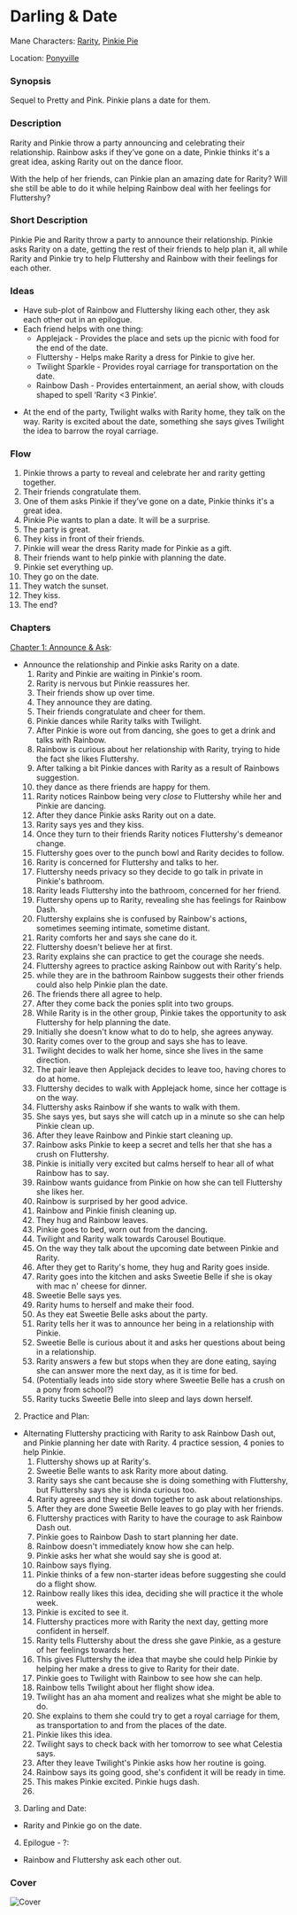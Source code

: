 # Darling & Date

Mane Characters: [Rarity](../../ponies/rarity.md), [Pinkie Pie](../../ponies/pinkie-pie.md)

Location: [Ponyville](../../places/ponyville.md)

### Synopsis
Sequel to Pretty and Pink. Pinkie plans a date for them.

### Description
Rarity and Pinkie throw a party announcing and celebrating their relationship. Rainbow asks if they’ve gone on a date, Pinkie thinks it's a great idea, asking Rarity out on the dance floor.

With the help of her friends, can Pinkie plan an amazing date for Rarity? Will she still be able to do it while helping Rainbow deal with her feelings for Fluttershy?

### Short Description
Pinkie Pie and Rarity throw a party to announce their relationship. Pinkie asks Rarity on a date, getting the rest of their friends to help plan it, all while Rarity and Pinkie try to help Fluttershy and Rainbow with their feelings for each other.

### Ideas
- Have sub-plot of Rainbow and Fluttershy liking each other, they ask each other out in an epilogue.
- Each friend helps with one thing:
	- Applejack - Provides the place and sets up the picnic with food for the end of the date.
	- Fluttershy - Helps make Rarity a dress for Pinkie to give her.
	- Twilight Sparkle - Provides royal carriage for transportation on the date.
	- Rainbow Dash - Provides entertainment, an aerial show, with clouds shaped to spell ‘Rarity <3 Pinkie’.
* At the end of the party, Twilight walks with Rarity home, they talk on the way. Rarity is excited about the date, something she says gives Twilight the idea to barrow the royal carriage.

### Flow
1. Pinkie throws a party to reveal and celebrate her and rarity getting together.
2. Their friends congratulate them.
3. One of them asks Pinkie if they’ve gone on a date, Pinkie thinks it's a great idea.
4. Pinkie Pie wants to plan a date. It will be a surprise.
5. The party is great.
6. They kiss in front of their friends.
7. Pinkie will wear the dress Rarity made for Pinkie as a gift.
8. Their friends want to help pinkie with planning the date.
9. Pinkie set everything up.
10. They go on the date.
11. They watch the sunset.
12. They kiss.
13. The end?

### Chapters
[Chapter 1: Announce & Ask](01-announce-and-ask.md):
 - Announce the relationship and Pinkie asks Rarity on a date.
	1. Rarity and Pinkie are waiting in Pinkie's room.
	2. Rarity is nervous but Pinkie reassures her.
	3. Their friends show up over time.
	4. They announce they are dating.
	5. Their friends congratulate and cheer for them.
	6. Pinkie dances while Rarity talks with Twilight.
	7. After Pinkie is wore out from dancing, she goes to get a drink and talks with Rainbow.
	8. Rainbow is curious about her relationship with Rarity, trying to hide the fact she likes Fluttershy.
	9. After talking a bit Pinkie dances with Rarity as a result of Rainbows suggestion.
	10. they dance as there friends are happy for them.
	11. Rarity notices Rainbow being very *close* to Fluttershy while her and Pinkie are dancing.
	12. After they dance Pinkie asks Rarity out on a date.
	13. Rarity says yes and they kiss.
	14. Once they turn to their friends Rarity notices Fluttershy's demeanor change.
	15. Fluttershy goes over to the punch bowl and Rarity decides to follow.
	16. Rarity is concerned for Fluttershy and talks to her.
	17. Fluttershy needs privacy so they decide to go talk in private in Pinkie's bathroom.
	18. Rarity leads Fluttershy into the bathroom, concerned for her friend.
	19. Fluttershy opens up to Rarity, revealing she has feelings for Rainbow Dash.
	20. Fluttershy explains she is confused by Rainbow's actions, sometimes seeming intimate, sometime distant.
	21. Rarity comforts her and says she cane do it.
	22. Fluttershy doesn't believe her at first.
	23. Rarity explains she can practice to get the courage she needs.
	24. Fluttershy agrees to practice asking Rainbow out with Rarity's help.
	25. while they are in the bathroom Rainbow suggests their other friends could also help Pinkie plan the date.
	26. The friends there all agree to help.
	27. After they come back the ponies split into two groups.
	28. While Rarity is in the other group, Pinkie takes the opportunity to ask Fluttershy for help planning the date.
	29. Initially she doesn't know what to do to help, she agrees anyway.
	30. Rarity comes over to the group and says she has to leave.
	31. Twilight decides to walk her home, since she lives in the same direction.
	32. The pair leave then Applejack decides to leave too, having chores to do at home.
	33. Fluttershy decides to walk with Applejack home, since her cottage is on the way.
	34. Fluttershy asks Rainbow if she wants to walk with them.
	35. She says yes, but says she will catch up in a minute so she can help Pinkie clean up.
	36. After they leave Rainbow and Pinkie start cleaning up.
	37. Rainbow asks Pinkie to keep a secret and tells her that she has a crush on Fluttershy.
	38. Pinkie is initially very excited but calms herself to hear all of what Rainbow has to say.
	39. Rainbow wants guidance from Pinkie on how she can tell Fluttershy she likes her.
	40. Rainbow is surprised by her good advice.
	41. Rainbow and Pinkie finish cleaning up.
	42. They hug and Rainbow leaves.
	43. Pinkie goes to bed, worn out from the dancing.
	44. Twilight and Rarity walk towards Carousel Boutique.
	45. On the way they talk about the upcoming date between Pinkie and Rarity.
	46. After they get to Rarity's home, they hug and Rarity goes inside.
	47. Rarity goes into the kitchen and asks Sweetie Belle if she is okay with mac n' cheese for dinner.
	48. Sweetie Belle says yes.
	49. Rarity hums to herself and make their food.
	50. As they eat Sweetie Belle asks about the party.
	51. Rarity tells her it was to announce her being in a relationship with Pinkie.
	52. Sweetie Belle is curious about it and asks her questions about being in a relationship.
	53. Rarity answers a few but stops when they are done eating, saying she can answer more the next day, as it is time for bed.
	54. (Potentially leads into side story where Sweetie Belle has a crush on a pony from school?)
	55. Rarity tucks Sweetie Belle into sleep and lays down herself.

2. Practice and Plan:
 - Alternating Fluttershy practicing with Rarity to ask Rainbow Dash out, and Pinkie planning her date with Rarity. 4 practice session, 4 ponies to help Pinkie.
	 1. Fluttershy shows up at Rarity's.
	 2. Sweetie Belle wants to ask Rarity more about dating.
	 3. Rarity says she cant because she is doing something with Fluttershy, but Fluttershy says she is kinda curious too.
	 4. Rarity agrees and they sit down together to ask about relationships.
	 5. After they are done Sweetie Belle leaves to go play with her friends.
	 6. Fluttershy practices with Rarity to have the courage to ask Rainbow Dash out.
	 7. Pinkie goes to Rainbow Dash to start planning her date.
	 8. Rainbow doesn't immediately know how she can help.
	 9. Pinkie asks her what she would say she is good at.
	 10. Rainbow says flying.
	 11. Pinkie thinks of a few non-starter ideas before suggesting she could do a flight show.
	 12. Rainbow really likes this idea, deciding she will practice it the whole week.
	 13. Pinkie is excited to see it.
	 14. Fluttershy practices more with Rarity the next day, getting more confident in herself.
	 15. Rarity tells Fluttershy about the dress she gave Pinkie, as a gesture of her feelings towards her.
	 16. This gives Fluttershy the idea that maybe she could help Pinkie by helping her make a dress to give to Rarity for their date.
	 17. Pinkie goes to Twilight with Rainbow to see how she can help.
	 18. Rainbow tells Twilight about her flight show idea.
	 19. Twilight has an aha moment and realizes what she might be able to do.
	 20. She explains to them she could try to get a royal carriage for them, as transportation to and from the places of the date.
	 21. Pinkie likes this idea.
	 22. Twilight says to check back with her tomorrow to see what Celestia says.
	 23. After they leave Twilight's Pinkie asks how her routine is going.
	 24. Rainbow says its going good, she's confident it will be ready in time.
	 25. This makes Pinkie excited. Pinkie hugs dash.
	 26. 
3. Darling and Date:
 - Rarity and Pinkie go on the date.
4. Epilogue - ?:
 - Rainbow and Fluttershy ask each other out.


### Cover
![Cover](cover.png)